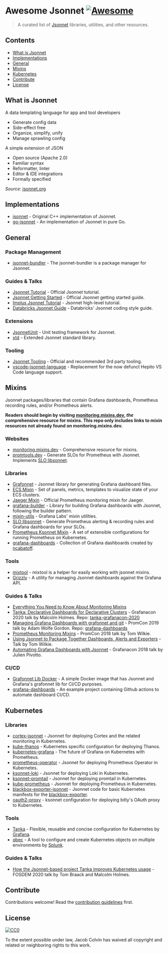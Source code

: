 # Awesome Jsonnet [![Awesome](https://awesome.re/badge.svg)](https://awesome.re)

> A curated list of [Jsonnet](https://jsonnet.org/) libraries, utilities, and other resources.

## Contents

- [What is Jsonnet](#what-is-jsonnet)
- [Implementations](#implementations)
- [General](#general)
- [Mixins](#mixins)
- [Kubernetes](#kubernetes)
- [Contribute](#contribute)
- [License](#license)

## What is Jsonnet

A data templating language for app and tool developers

- Generate config data
- Side-effect free
- Organize, simplify, unify
- Manage sprawling config

A simple extension of JSON

- Open source (Apache 2.0)
- Familiar syntax
- Reformatter, linter
- Editor & IDE integrations
- Formally specified

_Source_: [jsonnet.org](https://jsonnet.org/)

## Implementations

- [jsonnet](https://github.com/google/jsonnet) - Original C++ implementation of Jsonnet.
- [go-jsonnet](https://github.com/google/go-jsonnet) - An implementation of Jsonnet in pure Go.

## General

### Package Management

- [jsonnet-bundler](https://github.com/jsonnet-bundler/jsonnet-bundler) - The jsonnet-bundler is a package manager for Jsonnet.

### Guides & Talks

- [Jsonnet Tutorial](https://jsonnet.org/learning/tutorial.html) - Official Jsonnet tutorial.
- [Jsonnet Getting Started](https://jsonnet.org/learning/getting_started.html) - Official Jsonnet getting started guide.
- [Implus Jsonnet Tutorial](https://youtu.be/i5PVp92tAmE) - Jsonnet high-level tutorial.
- [Databricks Jsonnet Guide](https://github.com/databricks/jsonnet-style-guide) - Databricks' Jsonnet coding style guide.

### Extensions

- [JsonnetUnit](https://github.com/yugui/jsonnetunit) - Unit testing framework for Jsonnet.
- [xtd](https://jsonnet-libs.github.io/xtd/) - Extended Jsonnet standard library.

### Tooling

- [Jsonnet Tooling](https://jsonnet.org/learning/tools.html) - Official and recommended 3rd party tooling.
- [vscode-jsonnet-language](https://github.com/liamdawson/vscode-jsonnet-language) - Replacement for the now defunct Hepito VS Code language support.

## Mixins

Jsonnet packages/libraries that contain Grafana dashboards, Prometheus recording rules, and/or Prometheus alerts.

**Readers should begin by visiting [monitoring.mixins.dev](https://monitoring.mixins.dev/), _the_ comprehensive resource for mixins. This repo only includes links to mixin resources not already found on monitoring.mixins.dev.**

### Websites

- [monitoring.mixins.dev](https://monitoring.mixins.dev/) - Comprehensive resource for mixins.
- [promtools.dev](https://promtools.dev) - Generate SLOs for Prometheus with Jsonnet. Implements [SLO libsonnet](https://github.com/metalmatze/slo-libsonnet).

### Libraries

- [Grafonnet](https://grafana.github.io/grafonnet-lib/) - Jsonnet library for generating Grafana dashboard files.
- [ECS Mixin](https://github.com/Voronenko/sa_grafonnet_lib) - Set of panels, metrics, templates to visualize state of your ECS clusters.
- [Jaeger Mixin](https://github.com/jaegertracing/jaeger/tree/master/monitoring/jaeger-mixin) - Official Prometheus monitoring mixin for Jaeger.
- [grafana-builder](https://github.com/grafana/jsonnet-libs/tree/master/grafana-builder) - Library for building Grafana dashboards with Jsonnet, following the builder pattern.
- [mixin-utils](https://github.com/grafana/jsonnet-libs/tree/master/mixin-utils) - Grafana Labs' mixin utilities.
- [SLO libsonnet](https://github.com/metalmatze/slo-libsonnet) - Generate Prometheus alerting & recording rules and Grafana dashboards for your SLOs.
- [Prometheus Ksonnet Mixin](https://github.com/grafana/jsonnet-libs/tree/master/prometheus-ksonnet) - A set of extensible configurations for running Prometheus on Kubernetes.
- [grafana-dashboards](https://github.com/ncabatoff/grafana-dashboards) - Collection of Grafana dashboards created by [ncabatoff](https://github.com/ncabatoff).

### Tools

- [mixtool](https://github.com/monitoring-mixins/mixtool) - mixtool is a helper for easily working with jsonnet mixins.
- [Grizzly](https://github.com/malcolmholmes/grizzly) - A utility for managing Jsonnet dashboards against the Grafana API.

### Guides & Talks

- [Everything You Need to Know About Monitoring Mixins](https://grafana.com/blog/2018/09/13/everything-you-need-to-know-about-monitoring-mixins/)
- [Tanka: Declarative Dashboards for Declarative Clusters](https://grafana.com/go/grafanaconline/tanka-declarative-dashboards-for-declarative-clusters/) - Grafanacon 2020 talk by Malcolm Holmes. Repo: [tanka-grafanacon-2020](https://github.com/malcolmholmes/tanka-grafanacon-2020)
- [Managing Grafana Dashboards with grafonnet and git](https://youtu.be/kV3Ua6guynI) - PromCon 2019 talk by Adam Wolfe Gordon. Repo: [grafana-dashboards](https://github.com/adamwg/grafana-dashboards)
- [Prometheus Monitoring Mixins](https://youtu.be/GDdnL5R_l-Y) - PromCon 2018 talk by Tom Wilkie.
- [Using Jsonnet to Package Together Dashboards, Alerts and Exporters](https://www.youtube.com/watch?v=b7-DtFfsL6E) - Talk by Tom Wilkie.
- [Automating Grafana Dashboards with Jsonnet](https://youtu.be/zmsZq9Pfp1g) - Grafanacon 2018 talk by Julien Pivotto.

### CI/CD

- [Grafonnet Lib Docker](https://github.com/AndrewFarley/grafonnet-lib-dockerhub) - A simple Docker image that has Jsonnet and Grafana's grafonnet lib for CI/CD purposes.
- [grafana-dashboards](https://github.com/adamwg/grafana-dashboards) - An example project containing Github actions to automate dashboard CI/CD.

## Kubernetes

### Libraries

- [cortex-jsonnet](https://github.com/grafana/cortex-jsonnet) - Jsonnet for deploying Cortex and the related monitoring in Kubernetes.
- [kube-thanos](https://github.com/thanos-io/kube-thanos) - Kubernetes specific configuration for deploying Thanos.
- [kubernetes-grafana](https://github.com/brancz/kubernetes-grafana) - The future of Grafana on Kubernetes with Prometheus.
- [prometheus-operator](https://github.com/coreos/prometheus-operator/tree/master/jsonnet/prometheus-operator) - Jsonnet for deploying Prometheus Operator in Kubernetes.
- [ksonnet-loki](https://github.com/grafana/loki/tree/master/production/ksonnet/loki) - Jsonnet for deploying Loki in Kubernetes.
- [ksonnet-promtail](https://github.com/grafana/loki/tree/master/production/ksonnet/promtail) - Jsonnet for deploying promtail in Kubernetes.
- [kube-prometheus](https://github.com/coreos/kube-prometheus/tree/master/jsonnet/kube-prometheus) - Jsonnet for deploying Prometheus in Kubernetes.
- [blackbox-exporter-jsonnet](https://github.com/brancz/blackbox-exporter-jsonnet) - Jsonnet code for basic Kubernetes manifests for the [blackbox-exporter](https://github.com/prometheus/blackbox_exporter).
- [oauth2-proxy](https://github.com/grafana/jsonnet-libs/blob/master/oauth2-proxy) - ksonnet configuration for deploying bitly's OAuth proxy to Kubernetes.

### Tools

- [Tanka](https://tanka.dev/) - Flexible, reusable and concise configuration for Kubernetes by [Grafana](https://grafana.com/).
- [qbec](https://qbec.io/) - A tool to configure and create Kubernetes objects on multiple environments by [Splunk](https://www.splunk.com/).

### Guides & Talks

- [How the Jsonnet-based project Tanka improves Kubernetes usage](https://grafana.com/blog/2020/03/11/how-the-jsonnet-based-project-tanka-improves-kubernetes-usage/) - FOSDEM 2020 talk by Tom Braack and Malcolm Holmes.

## Contribute

Contributions welcome! Read the [contribution guidelines](contributing.md) first.

## License

[![CC0](https://mirrors.creativecommons.org/presskit/buttons/88x31/svg/cc-zero.svg)](https://creativecommons.org/publicdomain/zero/1.0)

To the extent possible under law, Jacob Colvin has waived all copyright and related or neighboring rights to this work.

